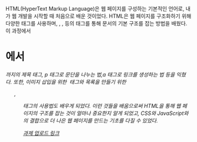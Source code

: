 HTML(HyperText Markup Language)은 웹 페이지를 구성하는 기본적인 언어로, 내가 웹 개발을 시작할 때 처음으로 배운 것이었다. HTML은 웹 페이지를 구조화하기 위해 다양한 태그를 사용하며, <html>, <head>, <body> 등의 태그를 통해 문서의 기본 구조를 잡는 방법을 배웠다. 이 과정에서 <h1>에서 <h6>까지의 제목 태그, p 태그로 문단을 나누는 법,a 태그로 링크를 생성하는 법 등을 익혔다. 또한, 이미지 삽입을 위한 <img> 태그와 목록을 만들기 위한 <ul>, <ol> 태그의 사용법도 배우게 되었다. 이런 것들을 배움으로써 HTML을 통해 웹 페이지의 구조를 잡는 것이 얼마나 중요한지 알게 되었고, CSS와 JavaScript와의 결합으로 더 나은 웹 페이지를 만드는 기초를 다질 수 있었다.
<p><a href = "(https://sprightly-cactus-b1d666.netlify.app )">과제 업로드 링크</a></p>
